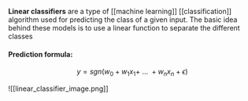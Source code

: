 **Linear classifiers** are a type of [[machine learning]] [[classification]] algorithm used for predicting the class of a given input. The basic idea behind these models is to use a linear function to separate the different classes

#### Prediction formula:
$$
y = sgn(w_0 + w_1x_1 +\ \dots\ + w_nx_n + \epsilon)
$$

![[linear_classifier_image.png]]